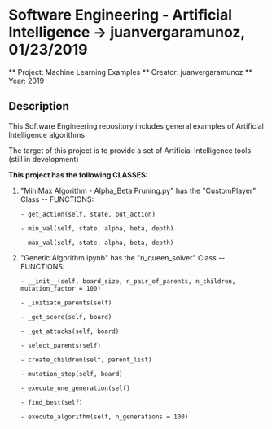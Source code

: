 # Software Engineering - Artificial Intelligence -> juanvergaramunoz, 01/23/2019


** Project: Machine Learning Examples
** Creator: juanvergaramunoz
** Year: 2019


## Description

This Software Engineering repository includes general examples of Artificial Intelligence algorithms

The target of this project is to provide a set of Artificial Intelligence tools (still in development)


**This project has the following CLASSES:**

1) "MiniMax Algorithm - Alpha_Beta Pruning.py" has the "CustomPlayer" Class -- FUNCTIONS:
    
       - get_action(self, state, put_action)
       
       - min_val(self, state, alpha, beta, depth)
       
       - max_val(self, state, alpha, beta, depth)


2) "Genetic Algorithm.ipynb" has the "n_queen_solver" Class -- FUNCTIONS:
    
       - __init__(self, board_size, n_pair_of_parents, n_children, mutation_factor = 100)
       
       - _initiate_parents(self)
       
       - _get_score(self, board)
       
       - _get_attacks(self, board)
       
       - select_parents(self)
       
       - create_children(self, parent_list)
       
       - mutation_step(self, board)
       
       - execute_one_generation(self)
       
       - find_best(self)
       
       - execute_algorithm(self, n_generations = 100)
 
 


    

